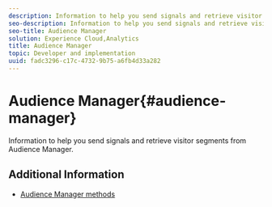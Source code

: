 ```yaml
---
description: Information to help you send signals and retrieve visitor segments from Audience Manager.
seo-description: Information to help you send signals and retrieve visitor segments from Audience Manager.
seo-title: Audience Manager
solution: Experience Cloud,Analytics
title: Audience Manager
topic: Developer and implementation
uuid: fadc3296-c17c-4732-9b75-a6fb4d33a282
---
```


# Audience Manager{#audience-manager}

Information to help you send signals and retrieve visitor segments from Audience Manager.

## Additional Information

+ [Audience Manager methods](/help/windows-appstore/audiencemgmt/audience-manager-methods.md)